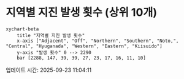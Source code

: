 # 지역별 지진 발생 횟수 (상위 10개)

```mermaid
xychart-beta
    title "지역별 지진 발생 횟수"
    x-axis ["Adjacent", "Off", "Northern", "Southern", "Noto,", "Central", "Hyuganada", "Western", "Eastern", "Kiisuido"]
    y-axis "발생 횟수" 0 --> 2290
    bar [2288, 147, 39, 39, 27, 23, 17, 16, 11, 10]
```

업데이트 시간: 2025-09-23 11:04:11
